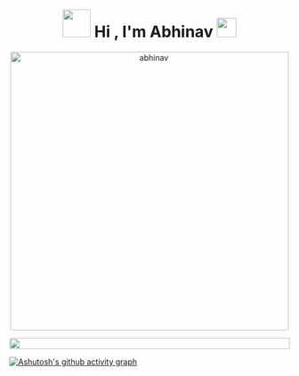 <h1 align="center"><picture><img src = "https://user-images.githubusercontent.com/65658829/234834637-2b18ab99-719a-426b-85ef-a9ef801d8f9c.gif" width = 50px></picture><b> Hi , I'm Abhinav </b><img src="https://media.giphy.com/media/hvRJCLFzcasrR4ia7z/giphy.gif" width="35"></h1>
<!---
abhinavmalhotra01/abhinavmalhotra01 is a ✨ special ✨ repository because its `README.md` (this file) appears on your GitHub profile.
You can click the Preview link to take a look at your changes.
--->
<p align ="center">     
    <img width="500"  src="https://github-readme-streak-stats.herokuapp.com/?user=abhinavmalhotra01&theme=github-dark-blue" alt="abhinav" />    
</p>
<!--📏LINE-->
<img src="https://i.imgur.com/dBaSKWF.gif" height="20" width="100%">
  
[![Ashutosh's github activity graph](https://github-readme-activity-graph.cyclic.app/graph?username=abhinavmalhotra01&theme=react-dark&include_all_commits=true&count_private=true)](https://github.com/ashutosh00710/github-readme-activity-graph)
